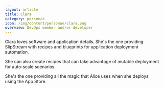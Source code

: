 ```yaml
---
layout: article
title: Clara
category: personae
icon: /img/content/personae/clara.png
overview: DevOps member and/or developer
---
```


Clara loves software and application details. She's the one providing SlipStream with recipes and blueprints for application deployment automation.

She can also create recipes that can take advantage of mutable deployment for auto-scale scenarios.

She's the one providing all the magic that Alice uses when she deploys using the App Store.
